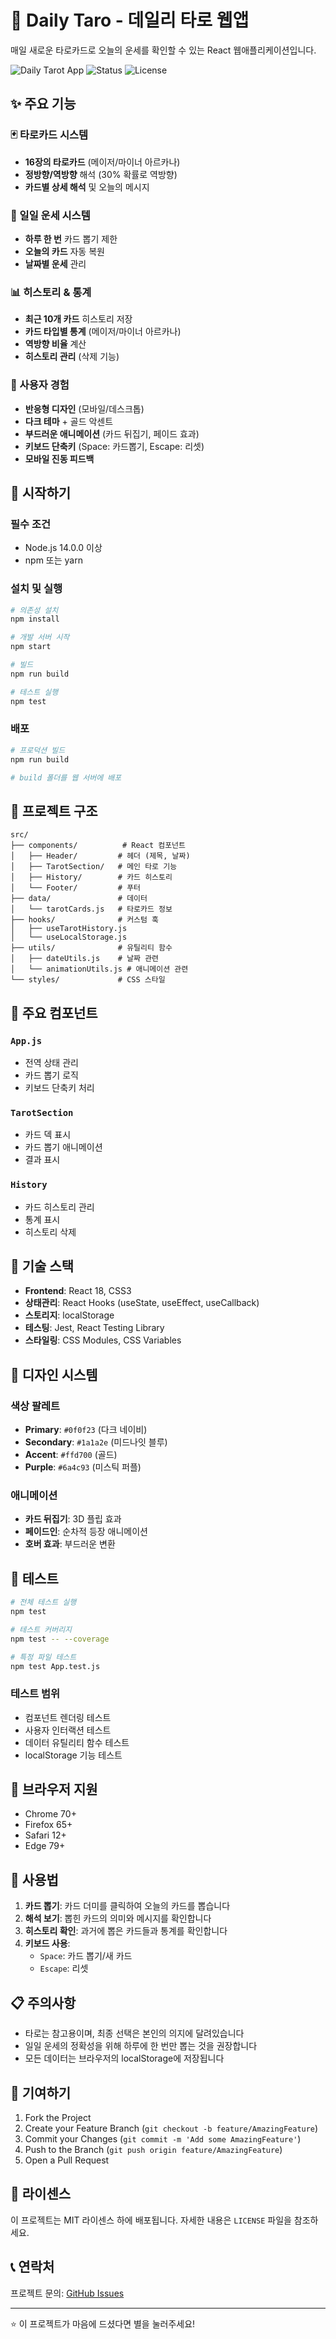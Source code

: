 # 🔮 Daily Taro - 데일리 타로 웹앱

매일 새로운 타로카드로 오늘의 운세를 확인할 수 있는 React 웹애플리케이션입니다.

![Daily Tarot App](https://img.shields.io/badge/React-18.2.0-blue)
![Status](https://img.shields.io/badge/Status-Complete-green)
![License](https://img.shields.io/badge/License-MIT-yellow)

## ✨ 주요 기능

### 🃏 타로카드 시스템
- **16장의 타로카드** (메이저/마이너 아르카나)
- **정방향/역방향** 해석 (30% 확률로 역방향)
- **카드별 상세 해석** 및 오늘의 메시지

### 📅 일일 운세 시스템
- **하루 한 번** 카드 뽑기 제한
- **오늘의 카드** 자동 복원
- **날짜별 운세** 관리

### 📊 히스토리 & 통계
- **최근 10개 카드** 히스토리 저장
- **카드 타입별 통계** (메이저/마이너 아르카나)
- **역방향 비율** 계산
- **히스토리 관리** (삭제 기능)

### 🎨 사용자 경험
- **반응형 디자인** (모바일/데스크톱)
- **다크 테마** + 골드 악센트
- **부드러운 애니메이션** (카드 뒤집기, 페이드 효과)
- **키보드 단축키** (Space: 카드뽑기, Escape: 리셋)
- **모바일 진동 피드백**

## 🚀 시작하기

### 필수 조건
- Node.js 14.0.0 이상
- npm 또는 yarn

### 설치 및 실행

```bash
# 의존성 설치
npm install

# 개발 서버 시작
npm start

# 빌드
npm run build

# 테스트 실행
npm test
```

### 배포
```bash
# 프로덕션 빌드
npm run build

# build 폴더를 웹 서버에 배포
```

## 📁 프로젝트 구조

```
src/
├── components/          # React 컴포넌트
│   ├── Header/         # 헤더 (제목, 날짜)
│   ├── TarotSection/   # 메인 타로 기능
│   ├── History/        # 카드 히스토리
│   └── Footer/         # 푸터
├── data/               # 데이터
│   └── tarotCards.js   # 타로카드 정보
├── hooks/              # 커스텀 훅
│   ├── useTarotHistory.js
│   └── useLocalStorage.js
├── utils/              # 유틸리티 함수
│   ├── dateUtils.js    # 날짜 관련
│   └── animationUtils.js # 애니메이션 관련
└── styles/             # CSS 스타일
```

## 🎯 주요 컴포넌트

### `App.js`
- 전역 상태 관리
- 카드 뽑기 로직
- 키보드 단축키 처리

### `TarotSection`
- 카드 덱 표시
- 카드 뽑기 애니메이션
- 결과 표시

### `History`
- 카드 히스토리 관리
- 통계 표시
- 히스토리 삭제

## 🔧 기술 스택

- **Frontend**: React 18, CSS3
- **상태관리**: React Hooks (useState, useEffect, useCallback)
- **스토리지**: localStorage
- **테스팅**: Jest, React Testing Library
- **스타일링**: CSS Modules, CSS Variables

## 🎨 디자인 시스템

### 색상 팔레트
- **Primary**: `#0f0f23` (다크 네이비)
- **Secondary**: `#1a1a2e` (미드나잇 블루)
- **Accent**: `#ffd700` (골드)
- **Purple**: `#6a4c93` (미스틱 퍼플)

### 애니메이션
- **카드 뒤집기**: 3D 플립 효과
- **페이드인**: 순차적 등장 애니메이션
- **호버 효과**: 부드러운 변환

## 🧪 테스트

```bash
# 전체 테스트 실행
npm test

# 테스트 커버리지
npm test -- --coverage

# 특정 파일 테스트
npm test App.test.js
```

### 테스트 범위
- 컴포넌트 렌더링 테스트
- 사용자 인터랙션 테스트
- 데이터 유틸리티 함수 테스트
- localStorage 기능 테스트

## 📱 브라우저 지원

- Chrome 70+
- Firefox 65+
- Safari 12+
- Edge 79+

## 🔮 사용법

1. **카드 뽑기**: 카드 더미를 클릭하여 오늘의 카드를 뽑습니다
2. **해석 보기**: 뽑힌 카드의 의미와 메시지를 확인합니다
3. **히스토리 확인**: 과거에 뽑은 카드들과 통계를 확인합니다
4. **키보드 사용**:
   - `Space`: 카드 뽑기/새 카드
   - `Escape`: 리셋

## 📋 주의사항

- 타로는 참고용이며, 최종 선택은 본인의 의지에 달려있습니다
- 일일 운세의 정확성을 위해 하루에 한 번만 뽑는 것을 권장합니다
- 모든 데이터는 브라우저의 localStorage에 저장됩니다

## 🤝 기여하기

1. Fork the Project
2. Create your Feature Branch (`git checkout -b feature/AmazingFeature`)
3. Commit your Changes (`git commit -m 'Add some AmazingFeature'`)
4. Push to the Branch (`git push origin feature/AmazingFeature`)
5. Open a Pull Request

## 📄 라이센스

이 프로젝트는 MIT 라이센스 하에 배포됩니다. 자세한 내용은 `LICENSE` 파일을 참조하세요.

## 📞 연락처

프로젝트 문의: [GitHub Issues](https://github.com/username/daily-tarot/issues)

---

⭐ 이 프로젝트가 마음에 드셨다면 별을 눌러주세요!

